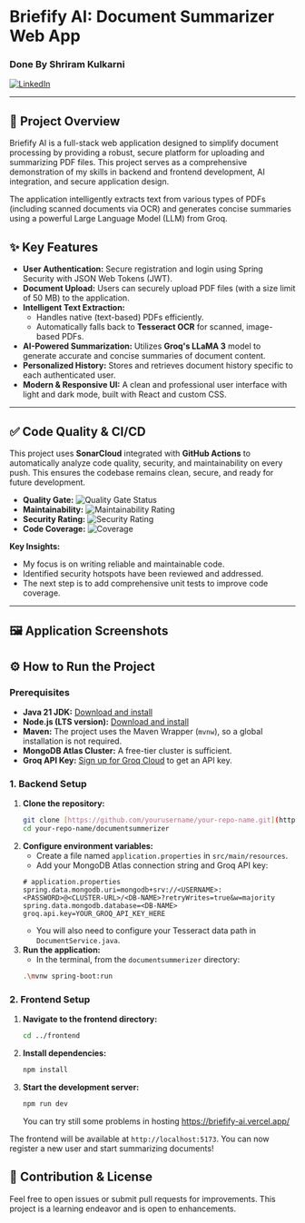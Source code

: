 # Briefify AI: Document Summarizer Web App


### Done By Shriram Kulkarni
[![LinkedIn](https://img.shields.io/badge/LinkedIn-0077B5?style=for-the-badge&logo=linkedin&logoColor=white)](https://www.linkedin.com/in/shriram-kulkarni-033b8328a)

---

## 🚀 Project Overview

Briefify AI is a full-stack web application designed to simplify document processing by providing a robust, secure platform for uploading and summarizing PDF files. This project serves as a comprehensive demonstration of my skills in backend and frontend development, AI integration, and secure application design.

The application intelligently extracts text from various types of PDFs (including scanned documents via OCR) and generates concise summaries using a powerful Large Language Model (LLM) from Groq.

## ✨ Key Features

- **User Authentication:** Secure registration and login using Spring Security with JSON Web Tokens (JWT).
- **Document Upload:** Users can securely upload PDF files (with a size limit of 50 MB) to the application.
- **Intelligent Text Extraction:**
    - Handles native (text-based) PDFs efficiently.
    - Automatically falls back to **Tesseract OCR** for scanned, image-based PDFs.
- **AI-Powered Summarization:** Utilizes **Groq's LLaMA 3** model to generate accurate and concise summaries of document content.
- **Personalized History:** Stores and retrieves document history specific to each authenticated user.
- **Modern & Responsive UI:** A clean and professional user interface with light and dark mode, built with React and custom CSS.

---

## ✅ Code Quality & CI/CD

This project uses **SonarCloud** integrated with **GitHub Actions** to automatically analyze code quality, security, and maintainability on every push. This ensures the codebase remains clean, secure, and ready for future development.

- **Quality Gate:**
  ![Quality Gate Status](https://sonarcloud.io/api/project_badges/quality_gate?project=BEASTSHRIRAM_BriefifyAI)
- **Maintainability:**
  ![Maintainability Rating](https://sonarcloud.io/api/project_badges/measure?project=BEASTSHRIRAM_BriefifyAI&metric=sqale_rating)
- **Security Rating:**
  ![Security Rating](https://sonarcloud.io/api/project_badges/measure?project=BEASTSHRIRAM_BriefifyAI&metric=security_rating)
- **Code Coverage:**
  ![Coverage](https://sonarcloud.io/api/project_badges/measure?project=BEASTSHRIRAM_BriefifyAI&metric=coverage)

**Key Insights:**
- My focus is on writing reliable and maintainable code.
- Identified security hotspots have been reviewed and addressed.
- The next step is to add comprehensive unit tests to improve code coverage.

---

## 🖼️ Application Screenshots

## ⚙️ How to Run the Project

### **Prerequisites**
- **Java 21 JDK:** [Download and install](https://www.oracle.com/java/technologies/downloads/)
- **Node.js (LTS version):** [Download and install](https://nodejs.org/en/download/)
- **Maven:** The project uses the Maven Wrapper (`mvnw`), so a global installation is not required.
- **MongoDB Atlas Cluster:** A free-tier cluster is sufficient.
- **Groq API Key:** [Sign up for Groq Cloud](https://console.groq.com/keys) to get an API key.

### **1. Backend Setup**
1.  **Clone the repository:**
    ```bash
    git clone [https://github.com/yourusername/your-repo-name.git](https://github.com/yourusername/your-repo-name.git)
    cd your-repo-name/documentsummerizer
    ```
2.  **Configure environment variables:**
    * Create a file named `application.properties` in `src/main/resources`.
    * Add your MongoDB Atlas connection string and Groq API key:
    ```properties
    # application.properties
    spring.data.mongodb.uri=mongodb+srv://<USERNAME>:<PASSWORD>@<CLUSTER-URL>/<DB-NAME>?retryWrites=true&w=majority
    spring.data.mongodb.database=<DB-NAME>
    groq.api.key=YOUR_GROQ_API_KEY_HERE
    ```
    * You will also need to configure your Tesseract data path in `DocumentService.java`.
3.  **Run the application:**
    * In the terminal, from the `documentsummerizer` directory:
    ```bash
    .\mvnw spring-boot:run
    ```

### **2. Frontend Setup**
1.  **Navigate to the frontend directory:**
    ```bash
    cd ../frontend
    ```
2.  **Install dependencies:**
    ```bash
    npm install
    ```
3.  **Start the development server:**
    ```bash
    npm run dev
    ```
    You can try still some problems in hosting
    https://briefify-ai.vercel.app/

The frontend will be available at `http://localhost:5173`. You can now register a new user and start summarizing documents!

## 🤝 Contribution & License

Feel free to open issues or submit pull requests for improvements. This project is a learning endeavor and is open to enhancements.
